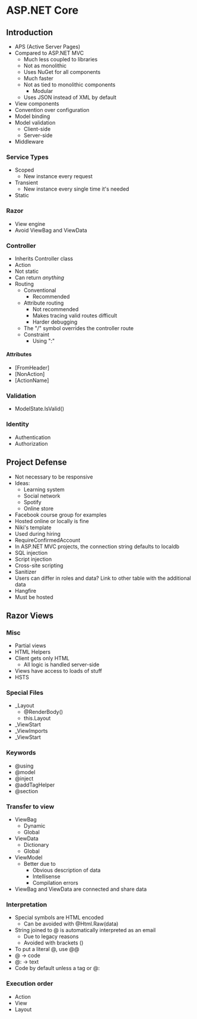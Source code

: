 # ASP.NET Core

## Introduction

- APS (Active Server Pages)
- Compared to ASP.NET MVC
    - Much less coupled to libraries
    - Not as monolithic
    - Uses NuGet for all components
    - Much faster
    - Not as tied to monolithic components
        - Modular
    - Uses JSON instead of XML by default
- View components
- Convention over configuration
- Model binding
- Model validation
    - Client-side
    - Server-side
- Middleware

### Service Types

- Scoped
    - New instance every request
- Transient
    - New instance every single time it's needed
- Static

### Razor

- View engine
- Avoid ViewBag and ViewData

### Controller

- Inherits Controller class
- Action
- Not static
- Can return *anything*
- Routing
    - Conventional
        - Recommended
    - Attribute routing
        - Not recommended
        - Makes tracing valid routes difficult
        - Harder debugging
    - The "/" symbol overrides the controller route
    - Constraint
        - Using ":"

#### Attributes

- [FromHeader]
- [NonAction]
- [ActionName]

### Validation

- ModelState.IsValid()

### Identity

- Authentication
- Authorization

## Project Defense

- Not necessary to be responsive
- Ideas:
    - Learning system
    - Social network
    - Spotify
    - Online store
- Facebook course group for examples
- Hosted online or locally is fine
- Niki's template
- Used during hiring
- RequireConfirmedAccount
- In ASP.NET MVC projects, the connection string defaults to localdb
- SQL injection
- Script injection
- Cross-site scripting
- Sanitizer
- Users can differ in roles and data? Link to other table with the additional data
- Hangfire
- Must be hosted

## Razor Views

### Misc

- Partial views
- HTML Helpers
- Client gets only HTML
    - All logic is handled server-side
- Views have access to loads of stuff
- HSTS

### Special Files

- _Layout
    - @RenderBody()
    - this.Layout
- _ViewStart
- _ViewImports
- _ViewStart

### Keywords

- @using
- @model
- @inject
- @addTagHelper
- @section

### Transfer to view

- ViewBag
    - Dynamic
    - Global
- ViewData
    - Dictionary
    - Global
- ViewModel
    - Better due to
        - Obvious description of data
        - Intellisense
        - Compilation errors
- ViewBag and ViewData are connected and share data

### Interpretation

- Special symbols are HTML encoded
    - Can be avoided with @Html.Raw(data)
- String joined to @ is automatically interpreted as an email
    - Due to legacy reasons
    - Avoided with brackets ()
- To put a literal @, use @@
- @ -> code
- @: -> text
- Code by default unless a tag or @:

### Execution order

- Action
- View
- Layout
